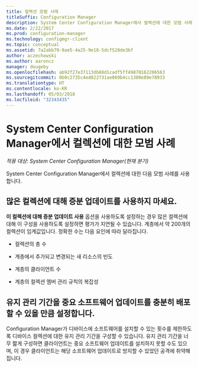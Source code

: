 ```yaml
---
title: 컬렉션 모범 사례
titleSuffix: Configuration Manager
description: System Center Configuration Manager에서 컬렉션에 대한 모범 사례를 확인합니다.
ms.date: 2/22/2017
ms.prod: configuration-manager
ms.technology: configmgr-client
ms.topic: conceptual
ms.assetid: 7a2abb79-9ae5-4a25-9e18-5dcf528de3bf
author: aczechowski
ms.author: aaroncz
manager: dougeby
ms.openlocfilehash: ab92f27e37113db88d1cadf5ff49870162206563
ms.sourcegitcommit: 0b0c2735c4ed822731ae069b4cc1380e89e78933
ms.translationtype: HT
ms.contentlocale: ko-KR
ms.lasthandoff: 05/03/2018
ms.locfileid: "32343435"
---
```

# <a name="best-practices-for-collections-in-system-center-configuration-manager"></a>System Center Configuration Manager에서 컬렉션에 대한 모범 사례

*적용 대상: System Center Configuration Manager(현재 분기)*

System Center Configuration Manager에서 컬렉션에 대한 다음 모범 사례를 사용합니다.  

## <a name="do-not-use-incremental-updates-for-a-large-number-of-collections"></a>많은 컬렉션에 대해 증분 업데이트를 사용하지 마세요.  
 **이 컬렉션에 대해 증분 업데이트 사용** 옵션을 사용하도록 설정하는 경우 많은 컬렉션에 대해 이 구성을 사용하도록 설정하면 평가가 지연될 수 있습니다. 계층에서 약 200개의 컬렉션이 임계값입니다. 정확한 수는 다음 요인에 따라 달라집니다.  

-   컬렉션의 총 수  

-   계층에서 추가되고 변경되는 새 리소스의 빈도  

-   계층의 클라이언트 수  

-   계층의 컬렉션 멤버 관리 규칙의 복잡성  

## <a name="make-sure-that-maintenance-windows-are-large-enough-to-deploy-critical-software-updates"></a>유지 관리 기간을 중요 소프트웨어 업데이트를 충분히 배포할 수 있을 만큼 설정합니다.  
 Configuration Manager가 디바이스에 소프트웨어를 설치할 수 있는 횟수를 제한하도록 디바이스 컬렉션에 대한 유지 관리 기간을 구성할 수 있습니다. 유지 관리 기간을 너무 짧게 구성하면 클라이언트는 중요 소프트웨어 업데이트를 설치하지 못할 수도 있으며, 이 경우 클라이언트는 해당 소프트웨어 업데이트로 방지할 수 있었던 공격에 취약해집니다.  

